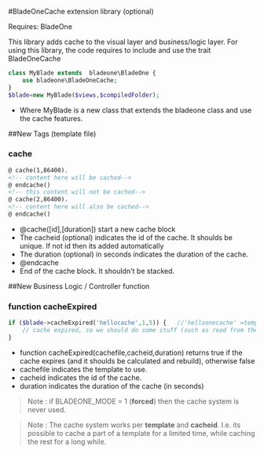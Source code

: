 #BladeOneCache extension library (optional)

Requires: BladeOne

This library adds cache to the visual layer and business/logic layer.
For using this library, the code requires to include and use the trait BladeOneCache

```php
class MyBlade extends  bladeone\BladeOne {
    use bladeone\BladeOneCache;
}
$blade=new MyBlade($views,$compiledFolder);
```
- Where MyBlade is a new class that extends the bladeone class and use the cache features.



##New Tags (template file)

### cache

```html
@ cache(1,86400). 
<!-- content here will be cached-->
@ endcache()
<!-- this content will not be cached-->
@ cache(2,86400). 
<!-- content here will also be cached-->
@ endcache()
```

- @cache([id],[duration]) start a new cache block
-   The cacheid (optional) indicates the id of the cache. It shoulds be unique. If not id then its added automatically
-   The duration (optional) in seconds indicates the duration of the cache. 
- @endcache
-   End of the cache block.  It shouldn't be stacked.

##New Business Logic / Controller function

### function cacheExpired
```php
if ($blade->cacheExpired('hellocache',1,5)) {   //'helloonecache' =template, =1 id cache, 5=duration (seconds)
    // cache expired, so we should do some stuff (such as read from the database)
}
``` 

- function cacheExpired(cachefile,cacheid,duration) returns true if the cache expires (and it shoulds be calculated and rebuild), otherwise false
-    cachefile indicates the template to use.
-    cacheid  indicates the id of the cache.
-    duration indicates the duration of the cache (in seconds)

> Note : if BLADEONE_MODE = 1 (**forced**) then the cache system is never used.

> Note : The cache system works per **template** and **cacheid**. I.e. its possible to cache a part of a template for a limited time, while caching the rest for a long while.
